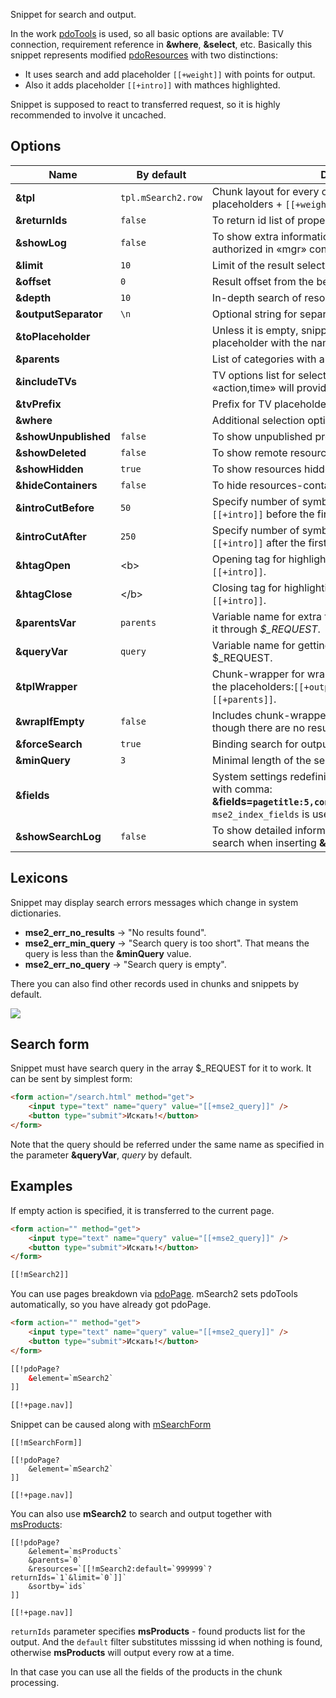 Snippet for search and output.

In the work [pdoTools][1] is used, so all basic options are available: TV connection, requirement reference in **&where**, **&select**, etc.
Basically this snippet represents modified [pdoResources][2] with two distinctions:

* It uses search and add placeholder `[[+weight]]` with points for output.
* Also it adds placeholder `[[+intro]]` with mathces highlighted.

Snippet is supposed to react to transferred request, so it is highly recommended to involve it uncaсhed.

## Options

Name                 | By default       | Description
---------------------|------------------|---------------------------------------------------------------------------------------------------------------------------------------------------------------------------
**&tpl**             | `tpl.mSearch2.row` | Chunk layout for every outcome. Usual resource placeholders + `[[+weight]]` and `[[+intro]]`.
**&returnIds**       | `false`            | To return id list of proper pages with a comma.
**&showLog**         | `false`            | To show extra information on snippet work. For the authorized in «mgr» context only.
**&limit**           | `10`               | Limit of the result selection.
**&offset**          | `0`                | Result offset from the beginning of selection.
**&depth**           | `10`               | In-depth search of resources for every parent.
**&outputSeparator** | `\n`              | Optional string for separating results of work.
**&toPlaceholder**   |                  | Unless it is empty, snippet will keep all data in placeholder with the name instead of displaying.
**&parents**         |                  | List of categories with a comma for the output restriction.
**&includeTVs**      |                  | TV options list for selection with a comma. For example: «action,time» will provide `[[+action]]` and `[[+time]]`.
**&tvPrefix**        |                  | Prefix for TV placeholders, for example «tv.».
**&where**           |                  | Additional selection options coded in JSON.
**&showUnpublished** | `false`            | To show unpublished products.
**&showDeleted**     | `false`            | To show remote resources.
**&showHidden**      | `true`             | To show resources hidden in menu.
**&hideContainers**  | `false`            | To hide resources-containers.
**&introCutBefore**  | `50`               | Specify number of symbols for the output in placeholder `[[+intro]]` before the first coincidence in the text.
**&introCutAfter**   | `250`              | Specify number of symbols for the output in placeholder `[[+intro]]` after the first coincidence in the text.
**&htagOpen**        | &lt;b&gt;        | Opening tag for highlighting of the found results in `[[+intro]]`.
**&htagClose**       | &lt;/b&gt;       | Closing tag for highlighting of the found results in `[[+intro]]`.
**&parentsVar**      | `parents`          | Variable name for extra filtration on parents. You can send it through *$_REQUEST*.
**&queryVar**        | `query`            | Variable name for getting search request from $_REQUEST.
**&tplWrapper**      |                  | Chunk-wrapper for wrapping all the results. Recognizes the placeholders:`[[+output]]`, `[[+total]]`, `[[+query]]` and `[[+parents]]`.
**&wrapIfEmpty**     | `false`            | Includes chunk-wrapper output **&tplWrapper** even though there are no results.
**&forceSearch**     | `true`             | Binding search for output. If there is no one - no output.
**&minQuery**        | `3`                | Minimal length of the search query.
**&fields**          |                  | System settings redefinition of weight for indexed fields with comma: **&fields=`pagetitle:5,content:3,comment:1,tv_mytvname:2`**. `mse2_index_fields` is used by default.
**&showSearchLog**   | `false`            | To show detailed information on given points of resource search when inserting **&showLog**.

## Lexicons

Snippet may display search errors messages which change in system dictionaries.

* **mse2_err_no_results** &rarr; "No results found".
* **mse2_err_min_query** &rarr; "Search query is too short". That means the query is less than the **&minQuery** value.
* **mse2_err_no_query** &rarr; "Search query is empty".

There you can also find other records used in chunks and snippets by default.

[![](https://file.modx.pro/files/2/e/b/2eb17463d4da9ddaa25bb0f80f197d8cs.jpg)](https://file.modx.pro/files/2/e/b/2eb17463d4da9ddaa25bb0f80f197d8c.png)

## Search form

Snippet must have search query in the array $_REQUEST for it to work. It can be sent by simplest form:

```html
<form action="/search.html" method="get">
	<input type="text" name="query" value="[[+mse2_query]]" />
	<button type="submit">Искать!</button>
</form>
```

Note that the query should be referred under the same name as specified in the parameter **&queryVar**, *query* by default.

## Examples

If empty action is specified, it is transferred to the current page.

```html
<form action="" method="get">
	<input type="text" name="query" value="[[+mse2_query]]" />
	<button type="submit">Искать!</button>
</form>

[[!mSearch2]]
```

You can use pages breakdown via [pdoPage][3]. mSearch2 sets pdoTools automatically, so you have already got pdoPage.

```html
<form action="" method="get">
	<input type="text" name="query" value="[[+mse2_query]]" />
	<button type="submit">Искать!</button>
</form>

[[!pdoPage?
	&element=`mSearch2`
]]

[[!+page.nav]]
```

Snippet can be caused along with [mSearchForm][4]

```modx
[[!mSearchForm]]

[[!pdoPage?
	&element=`mSearch2`
]]

[[!+page.nav]]
```

You can also use **mSearch2** to search and output together with [msProducts][5]:
```
[[!pdoPage?
	&element=`msProducts`
	&parents=`0`
	&resources=`[[!mSearch2:default=`999999`?returnIds=`1`&limit=`0`]]`
	&sortby=`ids`
]]

[[!+page.nav]]
```
`returnIds` parameter specifies **msProducts** - found products list for the output.
And the `default` filter substitutes misssing id when nothing is found, otherwise **msProducts** will output every row at a time.

In that case you can use all the fields of the products in the chunk processing.

[1]: /en/components/01_pdoTools
[2]: /en/components/01_pdoTools/01_Snippets/01_pdoResources.md
[3]: /en/components/01_pdoTools/01_Snippets/03_pdoPage.md
[4]: /en/components/03_mSearch2/01_Snippets/03_mSearchForm.md
[5]: /en/components/minishop2/02_Snippets/01_msProducts.md
